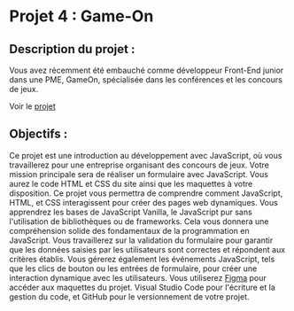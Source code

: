 # Projet 4 : Game-On

## Description du projet :

Vous avez récemment été embauché comme développeur Front-End junior dans une PME, GameOn, spécialisée dans les conférences et les concours de jeux.

Voir le [projet](https://codej33.github.io/GameOn/)

## Objectifs :

Ce projet est une introduction au développement avec JavaScript, où vous travaillerez pour une entreprise organisant des concours de jeux. 
Votre mission principale sera de réaliser un formulaire avec JavaScript. Vous aurez le code HTML et CSS du site ainsi que les maquettes à votre disposition. 
Ce projet vous permettra de comprendre comment JavaScript, HTML, et CSS interagissent pour créer des pages web dynamiques.
Vous apprendrez les bases de JavaScript Vanilla, le JavaScript pur sans l'utilisation de bibliothèques ou de frameworks. Cela vous donnera une compréhension solide des fondamentaux de la programmation en JavaScript.
Vous travaillerez sur la validation du formulaire pour garantir que les données saisies par les utilisateurs sont correctes et répondent aux critères établis.
Vous gérerez également les événements JavaScript, tels que les clics de bouton ou les entrées de formulaire, pour créer une interaction dynamique avec les utilisateurs.
Vous utiliserez [Figma](https://www.figma.com/design/B7NKBDvSI18uoMLJgpnh48/UI-Design-GameOn-FR)  pour accéder aux maquettes du projet.
Visual Studio Code pour l'écriture et la gestion du code, et GitHub pour le versionnement de votre projet.




